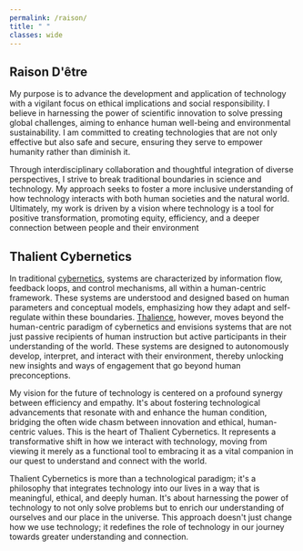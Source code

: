 ```yaml
---
permalink: /raison/
title: " "
classes: wide
---
```


## Raison D'être

My purpose is to advance the development and application of technology with a vigilant focus on ethical implications and social responsibility. I believe in harnessing the power of scientific innovation to solve pressing global challenges, aiming to enhance human well-being and environmental sustainability. I am committed to creating technologies that are not only effective but also safe and secure, ensuring they serve to empower humanity rather than diminish it. 

Through interdisciplinary collaboration and thoughtful integration of diverse perspectives, I strive to break traditional boundaries in science and technology. My approach seeks to foster a more inclusive understanding of how technology interacts with both human societies and the natural world. Ultimately, my work is driven by a vision where technology is a tool for positive transformation, promoting equity, efficiency, and a deeper connection between people and their environment

## Thalient Cybernetics

In traditional [cybernetics](https://en.wikipedia.org/wiki/Cybernetics:_Or_Control_and_Communication_in_the_Animal_and_the_Machine), systems are characterized by information flow, feedback loops, and control mechanisms, all within a human-centric framework. These systems are understood and designed based on human parameters and conceptual models, emphasizing how they adapt and self-regulate within these boundaries. [Thalience](https://www.kschroeder.com/my-books/ventus/thalience), however, moves beyond the human-centric paradigm of cybernetics and envisions systems that are not just passive recipients of human instruction but active participants in their understanding of the world. These systems are designed to autonomously develop, interpret, and interact with their environment, thereby unlocking new insights and ways of engagement that go beyond human preconceptions.

My vision for the future of technology is centered on a profound synergy between efficiency and empathy. It's about fostering technological advancements that resonate with and enhance the human condition, bridging the often wide chasm between innovation and ethical, human-centric values. This is the heart of Thalient Cybernetics. It represents a transformative shift in how we interact with technology, moving from viewing it merely as a functional tool to embracing it as a vital companion in our quest to understand and connect with the world.

Thalient Cybernetics is more than a technological paradigm; it's a philosophy that integrates technology into our lives in a way that is meaningful, ethical, and deeply human. It's about harnessing the power of technology to not only solve problems but to enrich our understanding of ourselves and our place in the universe. This approach doesn't just change how we use technology; it redefines the role of technology in our journey towards greater understanding and connection.
